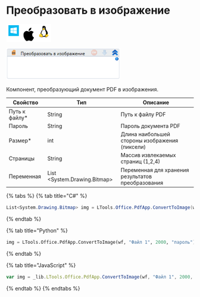 # Преобразовать в изображение

![](<../../../.gitbook/assets/image (119).png>)

![](<../../../.gitbook/assets/image (322).png>)

Компонент, преобразующий документ PDF в изображения.

| Свойство       | Тип                           | Описание                                           |
| -------------- | ----------------------------- | -------------------------------------------------- |
| Путь к файлу\* | String                        | Путь к файлу PDF                                   |
| Пароль         | String                        | Пароль документа PDF                               |
| Размер\*       | int                           | Длина наибольшей стороны изображения (пиксели)     |
| Страницы       | String                        | Массив извлекаемых страниц (1,2,4)                 |
| Переменная     | List \<System.Drawing.Bitmap> | Переменная для хранения результатов преобразования |

{% tabs %}
{% tab title="C#" %}
```csharp
List<System.Drawing.Bitmap> img = LTools.Office.PdfApp.ConvertToImage(wf, "Файл 1", 2000, "пароль");
```
{% endtab %}

{% tab title="Python" %}
```python
img = LTools.Office.PdfApp.ConvertToImage(wf, "Файл 1", 2000, "пароль")
```
{% endtab %}

{% tab title="JavaScript" %}
```javascript
var img = _lib.LTools.Office.PdfApp.ConvertToImage(wf, "Файл 1", 2000, "пароль");
```
{% endtab %}
{% endtabs %}

